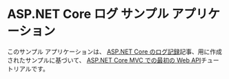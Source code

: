 # <a name="aspnet-core-logging-sample-application"></a>ASP.NET Core ログ サンプル アプリケーション

このサンプル アプリケーションは、 [ASP.NET Core のログ記録](https://docs.microsoft.com/aspnet/core/fundamentals/logging)記事、用に作成されたサンプルに基づいて、 [ASP.NET Core MVC での最初の Web API](https://docs.microsoft.com/aspnet/core/tutorials/first-web-api)チュートリアルです。